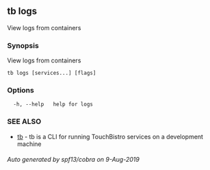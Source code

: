 ## tb logs

View logs from containers

### Synopsis

View logs from containers

```
tb logs [services...] [flags]
```

### Options

```
  -h, --help   help for logs
```

### SEE ALSO

* [tb](tb.md)	 - tb is a CLI for running TouchBistro services on a development machine

###### Auto generated by spf13/cobra on 9-Aug-2019
